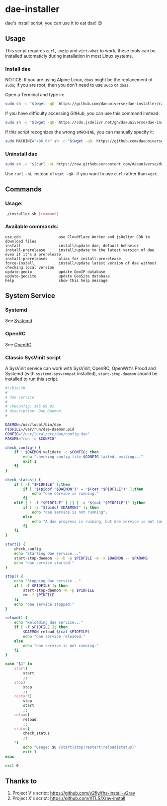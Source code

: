 # dae-installer
dae's install script, you can use it to eat dae! 😊

## Usage

This script requires `curl`, `unzip` and `virt-what` to work, these tools can be installed automaticly during installation in most Linux systems.

### Install dae

NOTICE: If you are using Alpine Linux, `doas` might be the replacement of `sudo`; if you are root, then you don't need to use `sudo` or `doas`.

Open a Terminal and type in:

```sh
sudo sh -c "$(wget -qO- https://github.com/daeuniverse/dae-installer/raw/main/installer.sh)" @ install
```

If you have difficulty accessing GitHub, you can use this command instead: 

```sh
sudo sh -c "$(wget -qO- https://cdn.jsdelivr.net/gh/daeuniverse/dae-installer/installer.sh)" @ install use-cdn
```

If this script recognizes the wrong `$MACHINE`, you can manually specify it:

```sh
sudo MACHINE="x86_64" sh -c "$(wget -qO- https://github.com/daeuniverse/dae-installer/raw/main/installer.sh)" @ install
```

### Uninstall dae

```sh
sudo sh -c "$(curl -sL https://raw.githubusercontent.com/daeuniverse/dae-installer/main/uninstaller.sh)"
```

Use `curl -sL` instead of `wget -qO-` if you want to use `curl` rather than `wget`.

## Commands

### Usage:

```sh
./installer.sh [command]
```
 
### Available commands:

```
use-cdn                 use Cloudflare Worker and jsDelivr CDN to download files
install                 install/update dae, default behavior
install-prerelease      install/update to the latest version of dae even if it's a prerelease
install-prereleases     alias for install-prerelease
force-install           install/update latest version of dae without checking local version
update-geoip            update GeoIP database
update-geosite          update GeoSite database
help                    show this help message
```

## System Service

### Systemd

See [Systemd](Systemd)

### OpenRC

See [OpenRC](OpenRC)

### Classic SysVinit script

A SysVinit service can work with SysVinit, OpenRC, OpenWrt's Procd and Systemd (with `systemd-sysvcompat` installed), `start-stop-daemon` should be installed to run this script.

```sh
#!/bin/sh
#
# dae service
#
# chkconfig: 345 99 01
# description: Dae Daemon
#

DAEMON=/usr/local/bin/dae
PIDFILE=/var/run/dae-daemon.pid
CONFIG="/usr/local/etc/dae/config.dae"
PARAMS="run -c $CONFIG"

check_config() {
    if ! $DAEMON validate -c $CONFIG; then
        echo "checking config file $CONFIG failed, exiting..."
        exit 1
    fi
}

check_status() {
    if [ -f "$PIDFILE" ];then
        if [ "$(pidof "$DAEMON")" = "$(cat "$PIDFILE")" ];then
            echo "dae service is running."
        fi
    elif [ ! -f "$PIDFILE" ] || [ -z "$(cat "$PIDFILE")" ];then
        if [ -z "$(pidof $DAEMON)" ]; then
            echo "dae service is not running".
        else
            echo "A dae progress is running, but dae service is not running."
        fi
    fi
}

start() {
    check_config
    echo "Starting dae service..."
    start-stop-daemon -S -b -p $PIDFILE -m -x $DAEMON -- $PARAMS
    echo "dae service started."
}

stop() {
    echo "Stopping dae service..."
    if [ -f $PIDFILE ]; then
        start-stop-daemon -K -p $PIDFILE
        rm -f $PIDFILE
    fi
    echo "dae service stopped."
}

reload() {
    echo "Reloading dae service..."
    if [ -f $PIDFILE ]; then
        $DAEMON reload $(cat $PIDFILE)
        echo "dae service reloaded."
    else
        echo "dae service is not running."
    fi
}

case "$1" in
    start)
        start
        ;;
    stop)
        stop
        ;;
    restart)
        stop
        start
        ;;
    reload)
        reload
        ;;
    status)
        check_status
        ;;
    *)
        echo "Usage: $0 {start|stop|restart|reload|status}"
        exit 1
esac

exit 0
```

## Thanks to

1. Project V's script: https://github.com/v2fly/fhs-install-v2ray
2. Project X's script: https://github.com/XTLS/Xray-install

